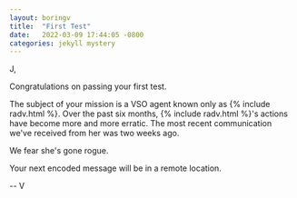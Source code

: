 ```yaml
---
layout: boringv
title:  "First Test"
date:   2022-03-09 17:44:05 -0800
categories: jekyll mystery
---
```



J,

Congratulations on passing your first test.

The subject of your mission is a VSO agent known only as {% include radv.html %}. Over the past six months, {% include radv.html %}'s actions have become more and more erratic. The most recent communication we've received from her was two weeks ago.

We fear she's gone rogue.

Your next encoded message will be in a remote location.

-- V